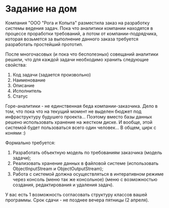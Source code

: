 # Задание на дом

Компания "ООО "Рога и Копыта" разместила заказ на разработку системы ведения задач. Пока что аналитики компании
находятся в процессе проработки требований, а потом от компании-подрядчика, которая возьмется за выполнение данного
заказа требуется разработать простейший прототип.

После многочасовых (и пока что бесполезных) совещаний аналитики решили, что для каждой задачи необходимо хранить
следующие свойства:

1. Код задачи (задается произвольно)
2. Наименование
3. Описание
4. Исполнитель
5. Статус

Горе-аналитики - не единственная беда компании-заказчика. Дело в том, что пока что на текущий момент не выделен бюджет
под инфраструктуру будушего проекта... Поэтому вместо базы данных решено использовать хранение на жестком диске.
И вообще, этой системой будет пользоваться всего один человек... В общем, цирк с конями :)

Формально требуется:
1. Разработать объектную модель по требованиям заказчика (модель задачи);
2. Реализовать хранение данных в файловой системе (использовать ObjectInputStream и ObjectOutputStream);
3. Работа с системой должна осуществляться в интеративном режиме через консоль (меню так же консольное) (меню с возможностью
создания, редактирования и удаления задач).

У вас есть 1 возможность согласовать структуру классов вашей программы. Срок сдачи - не позднее вечера пятницы (2 апреля).